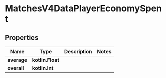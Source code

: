 
# MatchesV4DataPlayerEconomySpent

## Properties
| Name | Type | Description | Notes |
| ------------ | ------------- | ------------- | ------------- |
| **average** | **kotlin.Float** |  |  |
| **overall** | **kotlin.Int** |  |  |



